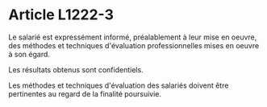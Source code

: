 # Article L1222-3

Le salarié est expressément informé, préalablement à leur mise en oeuvre, des méthodes et techniques d'évaluation professionnelles mises en oeuvre à son égard.

Les résultats obtenus sont confidentiels.

Les méthodes et techniques d'évaluation des salariés doivent être pertinentes au regard de la finalité poursuivie.
